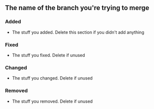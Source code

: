 ## The name of the branch you're trying to merge
<!-- 
  If a section is empty, delete it.
  If this PR is related to an issue, feature request, etc., make sure to link it.
-->

### Added
- The stuff you added. Delete this section if you didn't add anything

### Fixed
- The stuff you fixed. Delete if unused

### Changed
- The stuff you changed. Delete if unused

### Removed
- The stuff you removed. Delete if unused
